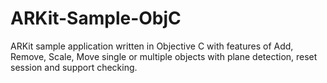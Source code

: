 # ARKit-Sample-ObjC
ARKit sample application written in Objective C with features of Add, Remove, Scale, Move single or multiple objects with plane detection, reset session and support checking. 
